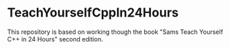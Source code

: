 # TeachYourselfCppIn24Hours
This repository is based on working though the book "Sams Teach Yourself C++ in 24 Hours" second edition.
